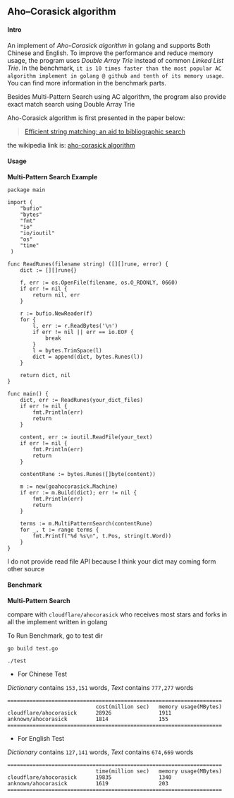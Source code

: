 ## Aho–Corasick algorithm

#### Intro

An implement of *Aho-Corasick algorithm* in golang and supports Both Chinese and English. To improve the performance and reduce memory usage, the program uses *Double Array Trie* instead of common *Linked List Trie*. In the benchmark, `it is 10 times faster than the most popular AC algorithm implement in golang @ github and tenth of its memory usage`. You can find more information in the benchmark parts.

Besides Multi-Pattern Search using AC algorithm, the program also provide exact match search using Double Array Trie

Aho-Corasick algorithm is first presented in the paper below:

> [Efficient string matching: an aid to bibliographic search](http://dl.acm.org/citation.cfm?id=360855)

the wikipedia link is: [aho-corasick algorithm](https://en.wikipedia.org/wiki/Aho%E2%80%93Corasick_algorithm)

#### Usage

**Multi-Pattern Search Example**

	package main

	import (
	    "bufio"
	    "bytes"
	    "fmt"
	    "io"
	    "io/ioutil"
	    "os"
	    "time"	
	 )

	func ReadRunes(filename string) ([][]rune, error) {
	    dict := [][]rune{}

	    f, err := os.OpenFile(filename, os.O_RDONLY, 0660)
	    if err != nil {
	        return nil, err
	    }

	    r := bufio.NewReader(f)
	    for {
	        l, err := r.ReadBytes('\n')
	        if err != nil || err == io.EOF {
	            break
	        }
	        l = bytes.TrimSpace(l)
	        dict = append(dict, bytes.Runes(l))
	    }

	    return dict, nil
	}

	func main() {
	    dict, err := ReadRunes(your_dict_files)
	    if err != nil {
	        fmt.Println(err)
	        return
	    }

	    content, err := ioutil.ReadFile(your_text)
	    if err != nil {
	        fmt.Println(err)
	        return
	    }

	    contentRune := bytes.Runes([]byte(content))
    
	    m := new(goahocorasick.Machine)
	    if err := m.Build(dict); err != nil {
	        fmt.Println(err)
	        return
	    }
	    
	    terms := m.MultiPatternSearch(contentRune)
        for _, t := range terms {
            fmt.Printf("%d %s\n", t.Pos, string(t.Word))
        }
	}

I do not provide read file API because I think your dict may coming form other source

#### Benchmark

**Multi-Pattern Search**

compare with `cloudflare/ahocorasick` who receives most stars and forks in all the implement written in golang

To Run Benchmark, go to test dir 

	go build test.go
	
	./test


* For Chinese Test

*Dictionary* contains `153,151` words, *Text* contains `777,277` words

	====================================================================
								cost(million sec)	memory usage(MBytes)
	cloudflare/ahocorasick		28926				1911
	anknown/ahocorasick			1814				155
	====================================================================

* For English Test

*Dictionary* contains `127,141` words, *Text* contains `674,669` words

	====================================================================
								time(million sec)	memory usage(MBytes)
	cloudflare/ahocorasick		19835				1340
	anknown/ahocorasick			1619				203
	====================================================================
